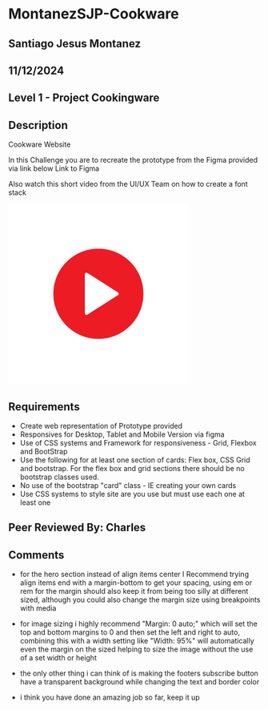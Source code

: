 # MontanezSJP-Cookware

## Santiago Jesus Montanez

## 11/12/2024

## Level 1 - Project Cookingware

## Description

Cookware Website

In this Challenge you are to recreate the prototype from the Figma provided via link below
Link to Figma

Also watch this short video from the UI/UX Team on how to create a font stack

[![Video from LMS](https://github.com/santimm44/MontanezSJP-Cookware/blob/main/assets/pngtree-play-video-icon-graphic-design-template-vector-png-image_530837.jpg?raw=true)](https://codestackcdnwest.blob.core.windows.net/24-25dayschool7/stackfontsvideo/1-CSS-font-stack-V3-HB.mp4)

## Requirements

- Create web representation of Prototype provided
- Responsives for Desktop, Tablet and Mobile Version via figma
- Use of CSS systems and Framework for responsiveness - Grid, Flexbox and BootStrap
- Use the following for at least one section of cards: Flex box, CSS Grid and bootstrap. For the flex box and grid sections there should be no bootstrap classes used.
- No use of the bootstrap "card" class - IE creating your own cards  
- Use CSS systems to style site are you use but must use each one at least one

## Peer Reviewed By: Charles

## Comments

- for the hero section instead of align items center I Recommend trying align items end with a margin-bottom to get your spacing, using em or rem for the margin should also keep it from being too silly at different sized, although you could also change the margin size using breakpoints with media

- for image sizing i highly recommend "Margin: 0 auto;" which will set the top and bottom margins to 0 and then set the left and right to auto, combining this with a width setting like "Width: 95%" will automatically even the margin on the sized helping to size the image without the use of a set width or height

- the only other thing i can think of is making the footers subscribe button have a transparent background while changing the text and border color

- i think you have done an amazing job so far, keep it up
